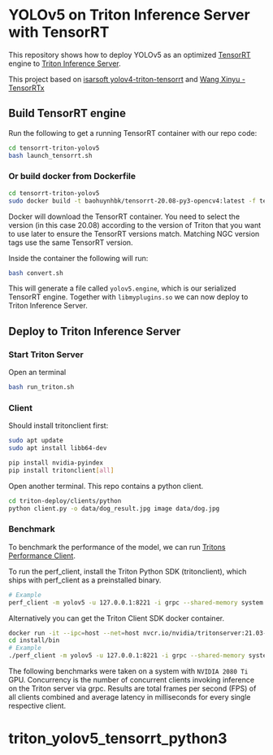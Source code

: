 # YOLOv5 on Triton Inference Server with TensorRT

This repository shows how to deploy YOLOv5 as an optimized [TensorRT](https://github.com/NVIDIA/tensorrt) engine to [Triton Inference Server](https://github.com/NVIDIA/triton-inference-server).

This project based on [isarsoft
 yolov4-triton-tensorrt](https://github.com/isarsoft/yolov4-triton-tensorrt) and [Wang Xinyu - TensorRTx](https://github.com/wang-xinyu/tensorrtx)

## Build TensorRT engine

Run the following to get a running TensorRT container with our repo code:

```bash
cd tensorrt-triton-yolov5
bash launch_tensorrt.sh
```

### Or build docker from Dockerfile
```bash
cd tensorrt-triton-yolov5
sudo docker build -t baohuynhbk/tensorrt-20.08-py3-opencv4:latest -f tensorrt.Dockerfile .
```

Docker will download the TensorRT container. You need to select the version (in this case 20.08) according to the version of Triton that you want to use later to ensure the TensorRT versions match. Matching NGC version tags use the same TensorRT version.

Inside the container the following will run:
```bash
bash convert.sh
```
This will generate a file called `yolov5.engine`, which is our serialized TensorRT engine. Together with `libmyplugins.so` we can now deploy to Triton Inference Server.

## Deploy to Triton Inference Server

### Start Triton Server

Open an terminal

```bash
bash run_triton.sh
```

### Client
Should install tritonclient first:
```bash
sudo apt update
sudo apt install libb64-dev

pip install nvidia-pyindex
pip install tritonclient[all]
```
Open another terminal.
This repo contains a python client.
```bash
cd triton-deploy/clients/python
python client.py -o data/dog_result.jpg image data/dog.jpg
```

### Benchmark

To benchmark the performance of the model, we can run [Tritons Performance Client](https://docs.nvidia.com/deeplearning/triton-inference-server/user-guide/docs/optimization.html#perf-client).

To run the perf_client, install the Triton Python SDK (tritonclient), which ships with perf_client as a preinstalled binary.

```bash
# Example
perf_client -m yolov5 -u 127.0.0.1:8221 -i grpc --shared-memory system --concurrency-range 32
```

Alternatively you can get the Triton Client SDK docker container.

```bash
docker run -it --ipc=host --net=host nvcr.io/nvidia/tritonserver:21.03-py3-sdk /bin/bash
cd install/bin
# Example
./perf_client -m yolov5 -u 127.0.0.1:8221 -i grpc --shared-memory system --concurrency-range 4
```

The following benchmarks were taken on a system with `NVIDIA 2080 Ti` GPU.
Concurrency is the number of concurrent clients invoking inference on the Triton server via grpc.
Results are total frames per second (FPS) of all clients combined and average latency in milliseconds for every single respective client.
# triton_yolov5_tensorrt_python3
